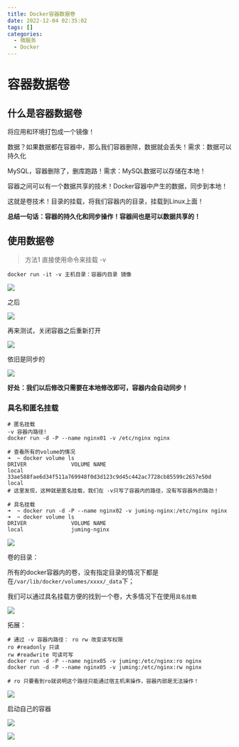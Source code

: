 ```yaml
---
title: Docker容器数据卷  
date: 2022-12-04 02:35:02  
tags: []  
categories:
  - 微服务
  - Docker
---
```

# 容器数据卷

## 什么是容器数据卷

将应用和环境打包成一个镜像！

数据？如果数据都在容器中，那么我们容器删除，数据就会丢失！需求：数据可以持久化

MySQL，容器删除了，删库跑路！需求：MySQL数据可以存储在本地！

容器之间可以有一个数据共享的技术！Docker容器中产生的数据，同步到本地！

这就是卷技术！目录的挂载，将我们容器内的目录，挂载到Linux上面！

**总结一句话：容器的持久化和同步操作！容器间也是可以数据共享的！**

## 使用数据卷

> 方法1 直接使用命令来挂载 -v

```shell
docker run -it -v 主机目录：容器内目录 镜像
```

![](https://coachhe.oss-cn-shenzhen.aliyuncs.com/Docker/20210325155433.png)

之后

![](https://coachhe.oss-cn-shenzhen.aliyuncs.com/Docker/20210325155537.png)

再来测试，关闭容器之后重新打开

![](https://coachhe.oss-cn-shenzhen.aliyuncs.com/Docker/20210325155802.png)

依旧是同步的

![](https://coachhe.oss-cn-shenzhen.aliyuncs.com/Docker/20210325160127.png)

**好处：我们以后修改只需要在本地修改即可，容器内会自动同步！**





### 具名和匿名挂载

```shell
# 匿名挂载
-v 容器内路径!
docker run -d -P --name nginx01 -v /etc/nginx nginx

# 查看所有的volume的情况
➜  ~ docker volume ls    
DRIVER              VOLUME NAME
local               33ae588fae6d34f511a769948f0d3d123c9d45c442ac7728cb85599c2657e50d
local            
# 这里发现，这种就是匿名挂载，我们在 -v只写了容器内的路径，没有写容器外的路劲！

# 具名挂载
➜  ~ docker run -d -P --name nginx02 -v juming-nginx:/etc/nginx nginx
➜  ~ docker volume ls                  
DRIVER              VOLUME NAME
local               juming-nginx

```

![](https://coachhe.oss-cn-shenzhen.aliyuncs.com/Docker/20210325161309.png)

卷的目录：

所有的docker容器内的卷，没有指定目录的情况下都是在`/var/lib/docker/volumes/xxxx/_data`下；

我们可以通过具名挂载方便的找到一个卷，大多情况下在使用`具名挂载`

![](https://coachhe.oss-cn-shenzhen.aliyuncs.com/Docker/20210325162154.png)

拓展：

```shell
# 通过 -v 容器内路径： ro rw 改变读写权限
ro #readonly 只读
rw #readwrite 可读可写
docker run -d -P --name nginx05 -v juming:/etc/nginx:ro nginx
docker run -d -P --name nginx05 -v juming:/etc/nginx:rw nginx

# ro 只要看到ro就说明这个路径只能通过宿主机来操作，容器内部是无法操作！
```

![](https://coachhe.oss-cn-shenzhen.aliyuncs.com/Docker/20210325163225.png)

启动自己的容器

![](https://coachhe.oss-cn-shenzhen.aliyuncs.com/Docker/20210325164604.png)

![](https://coachhe.oss-cn-shenzhen.aliyuncs.com/Docker/20210325164741.png)




